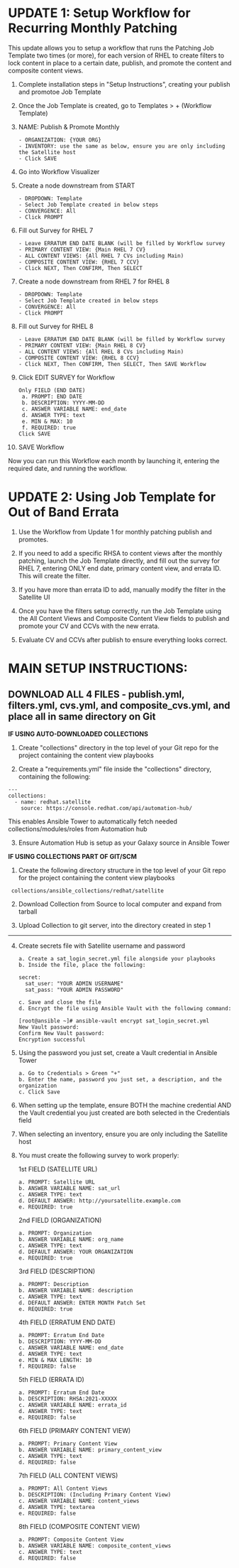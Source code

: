 # UPDATE 1: Setup Workflow for Recurring Monthly Patching

This update allows you to setup a workflow that runs the Patching Job Template two times (or more), for each version of RHEL
to create filters to lock content in place to a certain date, publish, and promote the content and composite content views.


1. Complete installation steps in "Setup Instructions", creating your publish and promotoe Job Template

2. Once the Job Template is created, go to Templates > + (Workflow Template)

3. NAME: Publish & Promote Monthly
   ```
   - ORGANIZATION: {YOUR ORG}
   - INVENTORY: use the same as below, ensure you are only including the Satellite host
   - Click SAVE
   ```
4. Go into Workflow Visualizer

5. Create a node downstream from START
   ```
   - DROPDOWN: Template
   - Select Job Template created in below steps
   - CONVERGENCE: All
   - Click PROMPT
   ```
6. Fill out Survey for RHEL 7
   ```
   - Leave ERRATUM END DATE BLANK (will be filled by Workflow survey
   - PRIMARY CONTENT VIEW: {Main RHEL 7 CV}
   - ALL CONTENT VIEWS: {All RHEL 7 CVs including Main)
   - COMPOSITE CONTENT VIEW: {RHEL 7 CCV}
   - Click NEXT, Then CONFIRM, Then SELECT
   ```
7. Create a node downstream from RHEL 7 for RHEL 8
   ```
   - DROPDOWN: Template
   - Select Job Template created in below steps
   - CONVERGENCE: All
   - Click PROMPT
   ```
8. Fill out Survey for RHEL 8
   ```
   - Leave ERRATUM END DATE BLANK (will be filled by Workflow survey
   - PRIMARY CONTENT VIEW: {Main RHEL 8 CV}
   - ALL CONTENT VIEWS: {All RHEL 8 CVs including Main)
   - COMPOSITE CONTENT VIEW: {RHEL 8 CCV}
   - Click NEXT, Then CONFIRM, Then SELECT, Then SAVE Workflow
   ```
9. Click EDIT SURVEY for Workflow
   ```
   Only FIELD (END DATE)
    a. PROMPT: END DATE
    b. DESCRIPTION: YYYY-MM-DD
    c. ANSWER VARIABLE NAME: end_date
    d. ANSWER TYPE: text
    e. MIN & MAX: 10
    f. REQUIRED: true
   Click SAVE
   ```
 10. SAVE Workflow
 
 Now you can run this Workflow each month by launching it, entering the required date, and running the workflow.
 
# UPDATE 2: Using Job Template for Out of Band Errata

1. Use the Workflow from Update 1 for monthly patching publish and promotes.

2. If you need to add a specific RHSA to content views after the monthly patching, launch the Job Template directly, and fill out the survey for RHEL 7, entering ONLY end date, primary content view, and errata ID. This will create the filter.

3. If you have more than errata ID to add, manually modify the filter in the Satellite UI

4. Once you have the filters setup correctly, run the Job Template using the All Content Views and Composite Content View fields to publish and promote your CV and CCVs with the new errata. 

5. Evaluate CV and CCVs after publish to ensure everything looks correct.


# MAIN SETUP INSTRUCTIONS:

## DOWNLOAD ALL 4 FILES - publish.yml, filters.yml, cvs.yml, and composite_cvs.yml, and place all in same directory on Git

**IF USING AUTO-DOWNLOADED COLLECTIONS**

1. Create "collections" directory in the top level of your Git repo for the project containing the content view playbooks

2. Create a "requirements.yml" file inside the "collections" directory, containing the following:
```
---
collections:
  - name: redhat.satellite
    source: https://console.redhat.com/api/automation-hub/
```    

This enables Ansible Tower to automatically fetch needed collections/modules/roles from Automation hub

3. Ensure Automation Hub is setup as your Galaxy source in Ansible Tower


**IF USING COLLECTIONS PART OF GIT/SCM**

1. Create the following directory structure in the top level of your Git repo for the project containing the content view playbooks

```
 collections/ansible_collections/redhat/satellite
```

2. Download Collection from Source to local computer and expand from tarball

3. Upload Collection to git server, into the directory created in step 1

--------------------

4. Create secrets file with Satellite username and password
    ```
    a. Create a sat_login_secret.yml file alongside your playbooks
    b. Inside the file, place the following:

    secret:
      sat_user: "YOUR ADMIN USERNAME"
      sat_pass: "YOUR ADMIN PASSWORD"

    c. Save and close the file
    d. Encrypt the file using Ansible Vault with the following command:

    [root@ansible ~]# ansible-vault encrypt sat_login_secret.yml
    New Vault password:
    Confirm New Vault password:
    Encryption successful
    ```
5. Using the password you just set, create a Vault credential in Ansible Tower
    ```
    a. Go to Credentials > Green "+"
    b. Enter the name, password you just set, a description, and the organization
    c. Click Save
    ```
6. When setting up the template, ensure BOTH the machine credential AND the Vault credential you just created are both selected in the Credentials field

7. When selecting an inventory, ensure you are only including the Satellite host

8. You must create the following survey to work properly:
    
    1st FIELD (SATELLITE URL)
    ```
    a. PROMPT: Satellite URL
    b. ANSWER VARIABLE NAME: sat_url
    c. ANSWER TYPE: text
    d. DEFAULT ANSWER: http://yoursatellite.example.com
    e. REQUIRED: true
    ```
    2nd FIELD (ORGANIZATION)
    ```
    a. PROMPT: Organization
    b. ANSWER VARIABLE NAME: org_name
    c. ANSWER TYPE: text
    d. DEFAULT ANSWER: YOUR ORGANIZATION
    e. REQUIRED: true
    ```
    3rd FIELD (DESCRIPTION)
    ```
    a. PROMPT: Description
    b. ANSWER VARIABLE NAME: description
    c. ANSWER TYPE: text
    d. DEFAULT ANSWER: ENTER MONTH Patch Set
    e. REQUIRED: true
    ```
    4th FIELD (ERRATUM END DATE)
    ```
    a. PROMPT: Erratum End Date
    b. DESCRIPTION: YYYY-MM-DD
    c. ANSWER VARIABLE NAME: end_date
    d. ANSWER TYPE: text
    e. MIN & MAX LENGTH: 10
    f. REQUIRED: false
    ```
    5th FIELD (ERRATA ID)
    ```
    a. PROMPT: Erratum End Date
    b. DESCRIPTION: RHSA:2021-XXXXX
    c. ANSWER VARIABLE NAME: errata_id
    d. ANSWER TYPE: text
    e. REQUIRED: false
    ```
    6th FIELD (PRIMARY CONTENT VIEW)
    ```
    a. PROMPT: Primary Content View
    b. ANSWER VARIABLE NAME: primary_content_view
    c. ANSWER TYPE: text
    d. REQUIRED: false
    ```
    7th FIELD (ALL CONTENT VIEWS)
    ```
    a. PROMPT: All Content Views
    b. DESCRIPTION: (Including Primary Content View)
    c. ANSWER VARIABLE NAME: content_views
    d. ANSWER TYPE: textarea
    e. REQUIRED: false
    ```
    8th FIELD (COMPOSITE CONTENT VIEW)
    ```
    a. PROMPT: Composite Content View
    b. ANSWER VARIABLE NAME: composite_content_views
    c. ANSWER TYPE: text
    d. REQUIRED: false
    ```
